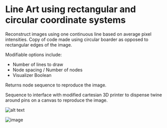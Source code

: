 # Line Art using rectangular and circular coordinate systems
Reconstruct images using one continuous line based on average pixel intensities.
Copy of code made using circular boarder as opposed to rectangular edges of the image.

Modifiable options include:
- Number of lines to draw
- Node spacing / Number of nodes
- Visualizer Boolean

Returns node sequence to reproduce the image.

Sequence to interface with modified cartesian 3D printer to dispense twine around pins on a canvas to reproduce the image.


![alt text](https://github.com/dillondornellas/LineArt/blob/main/draw_face.gif?raw=true)


![image](https://user-images.githubusercontent.com/59612532/127922236-7324cd2e-5a3d-40d1-bf4a-c34da2212417.png)
